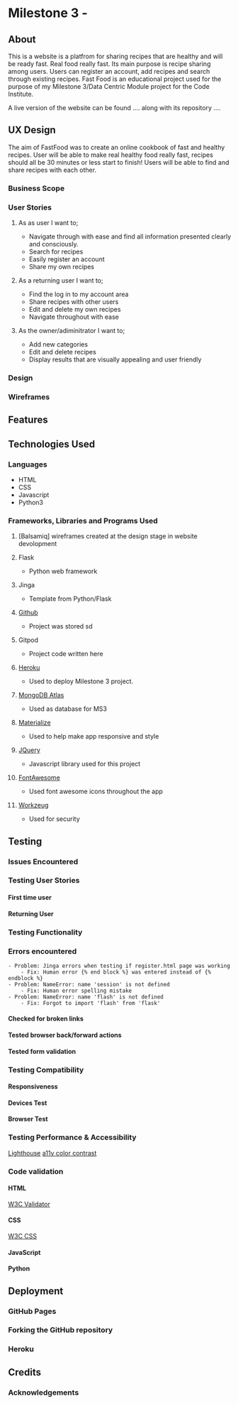 # Milestone 3 - 

## About

This is a website is a platfrom for sharing recipes that are healthy and will be ready fast. Real food really fast. Its main purpose is recipe sharing among users. Users can register an account, add recipes and search through existing recipes. Fast Food is an educational project used for the purpose of my Milestone 3/Data Centric Module project for the Code Institute.

A live version of the website can be found .... along with its repository ....

## UX Design 

The aim of FastFood was to create an online cookbook of fast and healthy recipes. User will be able to make real healthy food really fast, recipes should all be 30 minutes or less start to finish! Users will be able to find and share recipes with each other. 

### Business Scope


### User Stories

1. As as user I want to;
    * Navigate through with ease and find all information presented clearly and consciously.
    * Search for recipes 
    * Easily register an account
    * Share my own recipes

2. As a returning user I want to;
    * Find the log in to my account area
    * Share recipes with other users
    * Edit and delete my own recipes
    * Navigate throughout with ease

3. As the owner/adiminitrator I want to;
    * Add new categories
    * Edit and delete recipes
    * Display results that are visually appealing and user friendly

### Design

### Wireframes

## Features

## Technologies Used
### Languages
* HTML
* CSS
* Javascript
* Python3

### Frameworks, Libraries and Programs Used
1. [Balsamiq] wireframes created at the design stage in website devolopment

2. Flask 
    * Python web framework
    
3. Jinga
    * Template from Python/Flask

4. [Github](https://github.com)
    * Project was stored sd

5. Gitpod
    * Project code written here

6. [Heroku](https://www.heroku.com)
    * Used to deploy Milestone 3 project.

7. [MongoDB Atlas](https://account.mongodb.com/account/login)
    * Used as database for MS3

8. [Materialize](https://materializecss.com/)
    * Used to help make app responsive and style

9. [JQuery](https://jquery.com/download/)
    * Javascript library used for this project

10. [FontAwesome](https://fontawesome.com/)
    * Used font awesome icons throughout the app

11. [Workzeug](https://werkzeug.palletsprojects.com/en/2.0.x/)
    * Used for security

## Testing
### Issues Encountered

### Testing User Stories

#### First time user
#### Returning User

### Testing Functionality
### Errors encountered
    - Problem: Jinga errors when testing if register.html page was working 
        - Fix: Human error {% end block %} was entered instead of {% endblock %}
    - Problem: NameError: name 'session' is not defined
        - Fix: Human error spelling mistake
    - Problem: NameError: name 'flash' is not defined
        - Fix: Forgot to import 'flash' from 'flask'


#### Checked for broken links
#### Tested browser back/forward actions
#### Tested form validation

### Testing Compatibility

#### Responsiveness
#### Devices Test
#### Browser Test

### Testing Performance & Accessibility
[Lighthouse](https://developers.google.com/web/tools/lighthouse)
[a11y color contrast](https://color.a11y.com/Contrast/)

### Code validation
#### HTML
[W3C Validator](https://validator.w3.org/)
#### CSS
[W3C CSS](https://validator.w3.org/)
#### JavaScript
#### Python

## Deployment
### GitHub Pages
### Forking the GitHub repository
### Heroku

## Credits

### Acknowledgements